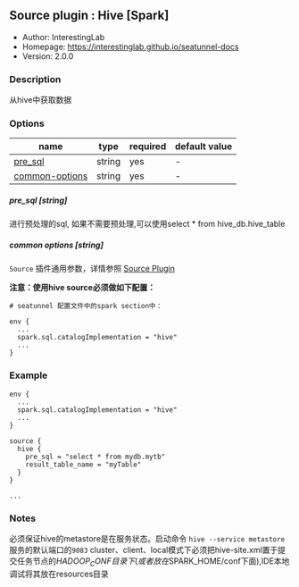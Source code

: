 ## Source plugin : Hive [Spark]

* Author: InterestingLab
* Homepage: https://interestinglab.github.io/seatunnel-docs
* Version: 2.0.0

### Description

从hive中获取数据

### Options

| name | type | required | default value |
| --- | --- | --- | --- |
| [pre_sql](#pre_sql-string) | string | yes | - |
| [common-options](#common-options-string)| string | yes | - |


##### pre_sql [string]

进行预处理的sql, 如果不需要预处理,可以使用select * from hive_db.hive_table

##### common options [string]

`Source` 插件通用参数，详情参照 [Source Plugin](/zh-cn/v2/spark/configuration/source-plugins/)


**注意：使用hive source必须做如下配置：**

```
# seatunnel 配置文件中的spark section中：

env {
  ...
  spark.sql.catalogImplementation = "hive"
  ...
}

```


### Example

```
env {
  ...
  spark.sql.catalogImplementation = "hive"
  ...
}

source {
  hive {
    pre_sql = "select * from mydb.mytb"
    result_table_name = "myTable"
  }
}

...
```

### Notes
必须保证hive的metastore是在服务状态。启动命令 `hive --service metastore` 服务的默认端口的`9083`
cluster、client、local模式下必须把hive-site.xml置于提交任务节点的$HADOOP_CONF目录下(或者放在$SPARK_HOME/conf下面),IDE本地调试将其放在resources目录

